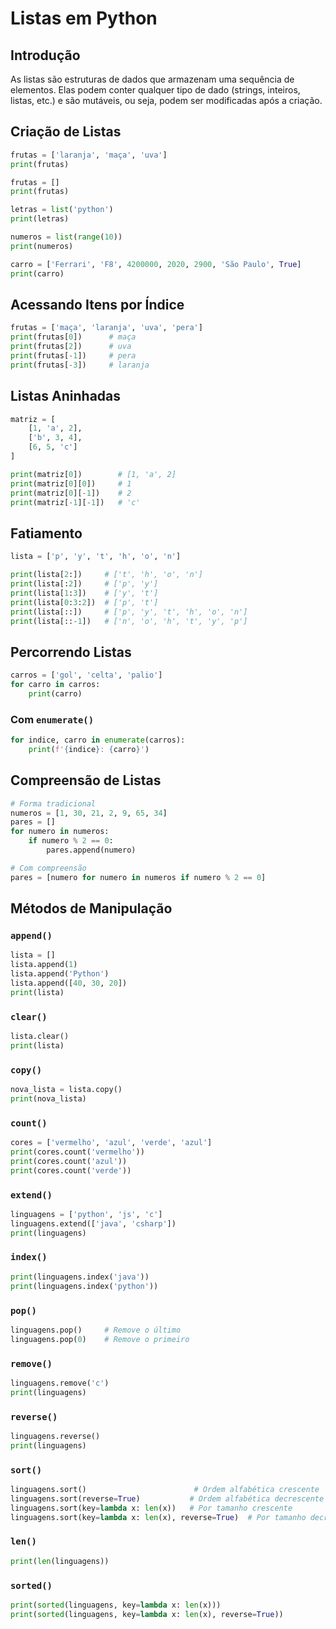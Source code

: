 # Listas em Python

## Introdução

As listas são estruturas de dados que armazenam uma sequência de elementos. Elas podem conter qualquer tipo de dado (strings, inteiros, listas, etc.) e são mutáveis, ou seja, podem ser modificadas após a criação.

## Criação de Listas

```python
frutas = ['laranja', 'maça', 'uva']
print(frutas)

frutas = []
print(frutas)

letras = list('python')
print(letras)

numeros = list(range(10))
print(numeros)

carro = ['Ferrari', 'F8', 4200000, 2020, 2900, 'São Paulo', True]
print(carro)
```

## Acessando Itens por Índice

```python
frutas = ['maça', 'laranja', 'uva', 'pera']
print(frutas[0])      # maça
print(frutas[2])      # uva
print(frutas[-1])     # pera
print(frutas[-3])     # laranja
```

## Listas Aninhadas

```python
matriz = [
    [1, 'a', 2],
    ['b', 3, 4],
    [6, 5, 'c']
]

print(matriz[0])        # [1, 'a', 2]
print(matriz[0][0])     # 1
print(matriz[0][-1])    # 2
print(matriz[-1][-1])   # 'c'
```

## Fatiamento

```python
lista = ['p', 'y', 't', 'h', 'o', 'n']

print(lista[2:])     # ['t', 'h', 'o', 'n']
print(lista[:2])     # ['p', 'y']
print(lista[1:3])    # ['y', 't']
print(lista[0:3:2])  # ['p', 't']
print(lista[::])     # ['p', 'y', 't', 'h', 'o', 'n']
print(lista[::-1])   # ['n', 'o', 'h', 't', 'y', 'p']
```

## Percorrendo Listas

```python
carros = ['gol', 'celta', 'palio']
for carro in carros:
    print(carro)
```

### Com `enumerate()`

```python
for indice, carro in enumerate(carros):
    print(f'{indice}: {carro}')
```

## Compreensão de Listas

```python
# Forma tradicional
numeros = [1, 30, 21, 2, 9, 65, 34]
pares = []
for numero in numeros:
    if numero % 2 == 0:
        pares.append(numero)

# Com compreensão
pares = [numero for numero in numeros if numero % 2 == 0]
```

## Métodos de Manipulação

### `append()`

```python
lista = []
lista.append(1)
lista.append('Python')
lista.append([40, 30, 20])
print(lista)
```

### `clear()`

```python
lista.clear()
print(lista)
```

### `copy()`

```python
nova_lista = lista.copy()
print(nova_lista)
```

### `count()`

```python
cores = ['vermelho', 'azul', 'verde', 'azul']
print(cores.count('vermelho'))
print(cores.count('azul'))
print(cores.count('verde'))
```

### `extend()`

```python
linguagens = ['python', 'js', 'c']
linguagens.extend(['java', 'csharp'])
print(linguagens)
```

### `index()`

```python
print(linguagens.index('java'))
print(linguagens.index('python'))
```

### `pop()`

```python
linguagens.pop()     # Remove o último
linguagens.pop(0)    # Remove o primeiro
```

### `remove()`

```python
linguagens.remove('c')
print(linguagens)
```

### `reverse()`

```python
linguagens.reverse()
print(linguagens)
```

### `sort()`

```python
linguagens.sort()                        # Ordem alfabética crescente
linguagens.sort(reverse=True)           # Ordem alfabética decrescente
linguagens.sort(key=lambda x: len(x))   # Por tamanho crescente
linguagens.sort(key=lambda x: len(x), reverse=True)  # Por tamanho decrescente
```

### `len()`

```python
print(len(linguagens))
```

### `sorted()`

```python
print(sorted(linguagens, key=lambda x: len(x)))
print(sorted(linguagens, key=lambda x: len(x), reverse=True))
```
